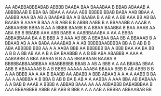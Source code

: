 AA ABABBABBBABAB ABBBB BAABA BAA BAAABAA B BBAB ABAAAB A  ABBBBAAB B BBA BA BBAA A AAAA ABB  BBBBB  BBAB BABA AAB   BBAA A AABBB AAA  BA AB   A  BAABAB BA A  B BAABA B A AB A A BB AAA BB AB    BA  BAABA B  AAAA  B BAA  A B    ABB B  B ABBB  AABB B A BBAAABB  A AAAB A  ABBAABBB BBBA B AA A BBBB BAABB B A  BBAA BAABBA B BAA  AAAB  AA ABA BB  B   BBABB AAA ABB BABB  A AABBBAAABA A AA A BBBA ABBABBAAA BA  A   B BBB  A B AAA   AB BB A  BBABAA BAA BB  A BBAAAB B A BBAAB  AB A AA BABA AAAABAB A   A AB    BBBBBAABBBBA BB  A B AB B B ABA ABBBBB BBB AA  A A AABA  BBB AA BBBBBB BA A     BBB BAA AA BA  BB A  B B  A  BB  AB AA     A B  A BA BAABBB A A B  BB ABA  ABABBB A AAA A   AABABBB A  BBA ABABA B    B  A AA BBABBAAB BAABA  B BBBBBABBAABBBAA ABABBBBBB BBAB A AB  A BBB   A  A   AA BBABA  BBAA ABB  B   ABAAAAAB B  A B BBBB  AAAAA AAABA BBAAA BBB   B AB ABBB  B B A  AA BBBB  AA   A  AA B BAABB AA ABABB A BBB ABAAB A A  A A  AABB B  BA AA  A AABBBA A B BBA   B    AB    B BA B  AB A A AABBA A AAA BBA AB  BABAAA A  A BAB B AAAB A BBBB  A   ABBAB BAAA AA AA ABBABBB BABABBBAA B AAA BBBABBBB ABBB AB ABB B BBB A   A  A  AAB  A BBBBA ABBAABAB BB